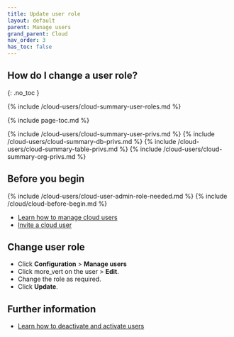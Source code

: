 ```yaml
---
title: Update user role
layout: default
parent: Manage users
grand_parent: Cloud
nav_order: 3
has_toc: false
---
```


## How do I change a user role?
{: .no_toc }

{% include /cloud-users/cloud-summary-user-roles.md %}

{% include page-toc.md %}

{% include /cloud-users/cloud-summary-user-privs.md %}
{% include /cloud-users/cloud-summary-db-privs.md %}
{% include /cloud-users/cloud-summary-table-privs.md %}
{% include /cloud-users/cloud-summary-org-privs.md %}

## Before you begin

{% include /cloud-users/cloud-user-admin-role-needed.md %}
{% include /cloud/cloud-before-begin.md %}
* [Learn how to manage cloud users](/docs/cloud/cloud-users/cloud-users-manage)
* [Invite a cloud user](/docs/cloud/cloud-users/cloud-user-invite)

## Change user role

* Click **Configuration** > **Manage users**
* Click <span class="material-icons md-18">more_vert</span>  on the user > **Edit**.
* Change the role as required.
* Click **Update**.

## Further information

* [Learn how to deactivate and activate users](/docs/cloud/cloud-users/cloud-user-deactivate)
